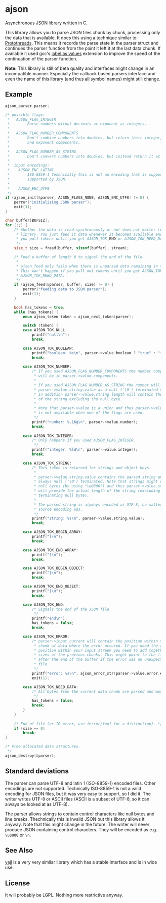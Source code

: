 ajson
=====

Asynchronous JSON library written in C.

This library allows you to parse JSON files chunk by chunk, processing only the
data that is available. It does this using a technique similar to
[Protothreads](http://dunkels.com/adam/pt/). This means it records the parse state
in the parser struct and continues the parser function from the point it left it
at the last data chunk. If available it used gcc's
[label as values](https://gcc.gnu.org/onlinedocs/gcc/Labels-as-Values.html)
extension to improve the speed of the continuation of the parser function.

**Note:** This library is still of beta quality and interfaces might change in an
incompatible manner. Especially the callback based parsers interface and even the
name of this library (and thus all symbol names) might still change.

Example
-------

```C
ajson_parser parser;

/* possible flags:
 *   AJSON_FLAG_INTEGER
 *        Parse numbers witout decimals or exponent as integers.
 *
 *   AJSON_FLAG_NUMBER_COMPONENTS
 *        Don't combine numbers into doubles, but return their integer, decimal,
 *        and exponent components.
 * 
 *   AJSON_FLAG_NUMBER_AS_STRING
 *        Don't convert numbers into doubles, but instead return it as a strings.
 * 
 *  input encodings:
 *    AJSON_ENC_LATIN1
 *        ISO-8859-1 Technically this is not an encoding that is supposed to be
 *        supported by JSON.
 *
 *    AJSON_ENC_UTF8
 */
if (ajson_init(&parser, AJSON_FLAGS_NONE, AJSON_ENC_UTF8) != 0) {
	perror("initializing JSON parser");
	exit(1);
}

char buffer[BUFSIZ];
for (;;) {
	/* Whether the data is read synchronously or not does not matter to this
	 * library. You just feed it data whenever it becomes available and then
	 * you pull tokens until you get AJSON_TOK_END or AJSON_TOK_NEED_DATA.
	 */
	size_t size = fread(buffer, sizeof(buffer), stream);

	/* Feed a buffer of length 0 to signal the end of the file.
	 *
	 * ajson_feed only fails when there is unparsed data remaining in the parser.
	 * This won't happen if you pull out tokens until you get AJSON_TOK_END or
	 * AJSON_TOK_NEED_DATA.
	 */
	if (ajson_feed(&parser, buffer, size) != 0) {
		perror("feeding data to JSON parser");
		exit(1);
	}

	bool has_tokens = true;
	while (has_tokens) {
		enum ajson_token token = ajson_next_token(parser);

		switch (token) {
		case AJSON_TOK_NULL:
			printf("null\n");
			break;

		case AJSON_TOK_BOOLEAN:
			printf("boolean: %s\n", parser->value.boolean ? "true" : "false");
			break;
			
		case AJSON_TOK_NUMBER:
			/* If you used AJSON_FLAG_NUMBER_COMPONENTS the number components
			 * will be in parser->value.components.
			 *
			 * If you used AJSON_FLAG_NUMBER_AS_STRING the number will be in
			 * parser->value.string.value as a null ('\0') terminated string.
			 * In addition parser->value.string.length will contain the length
			 * of the string excluding the null byte.
			 * 
			 * Note that parser->value is a union and thus parser->value.number
			 * is not available when one of the flags are used.
			 */
			printf("number: %.16g\n", parser->value.number);
			break;
			
		case AJSON_TOK_INTEGER:
			/* Only happens if you used AJSON_FLAG_INTEGER.
			 */
			printf("integer: %ld\n", parser->value.integer);
			break;

		case AJSON_TOK_STRING:
			/* This token is returned for strings and object keys.
			 *
			 * parser->value.string.value contains the parsed string and is
			 * always null ('\0') terminated. Note that strings might contain
			 * null bytes (by using "\u0000") and thus parser->value.string.length
			 * will provide the actual length of the string (excluding the added
			 * terminating null byte).
			 *
			 * The parsed string is alyways encoded as UTF-8, no matter what the
			 * source encoding was.
			 */
			printf("string: %s\n", parser->value.string.value);
			break;

		case AJSON_TOK_BEGIN_ARRAY:
			printf("[\n");
			break;

		case AJSON_TOK_END_ARRAY:
			printf("]\n");
			break;

		case AJSON_TOK_BEGIN_OBJECT:
			printf("{\n");
			break;

		case AJSON_TOK_END_OBJECT:
			printf("}\n");
			break;

		case AJSON_TOK_END:
			/* Signals the end of the JSON file.
			 */
			printf("end\n");
			has_tokens = false;
			break;

		case AJSON_TOK_ERROR:
			/* parser->input_current will contain the position within the current
			 * chunk of data where the error occured. If you need the absolute
			 * position within your input streem you need to add together all the
			 * sizes of the previous chunks. This might point to the first byte
			 * after the end of the buffer if the error was an unexpected end of
			 * file.
			 */
			printf("error: %s\n", ajson_error_str(parser->value.error.error));
			exit(1);

		case AJSON_TOK_NEED_DATA:
			/* All bytes from the current data chunk are parsed and more is needed.
			 */
			has_tokens = false;
			break;
		}
	}
	
	/* End of file (or IO error, use ferror/feof for a distinction). */
	if (size == 0)
		break;
}

/* Free allocated data structures.
 */
ajson_destroy(&parser);
```

Standard deviations
-------------------

The parser can parse UTF-8 and latin 1 (ISO-8859-1) encoded files. Other encodings
are not supported. Technically ISO-8859-1 is not a valid encoding for JSON files,
but it was very easy to support, so I did it. The writer writes UTF-8 or ASCII files
(ASCII is a subset of UTF-8, so it can always be looked at as UTF-8).

The parser allows strings to contain control characters like null bytes and line
breaks. Thechnically this is invalid JSON but this library allows it anyway. Note
that this might change in the future. The writer will never produce JSON containing
control characters. They will be encoded as e.g. `\u0000` or `\n`.

See Also
--------

[yajl](http://lloyd.github.io/yajl/) is a very very similar library which has a
stable interface and is in wide use.

License
-------

It will probably be LGPL. Nothing more restrictive anyway.
